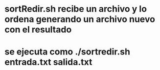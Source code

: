 # sortRedir.sh recibe un archivo y lo ordena generando un archivo nuevo con el resultado
# se ejecuta como ./sortredir.sh entrada.txt salida.txt
